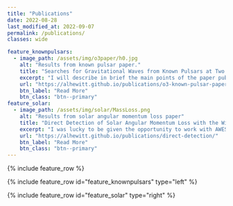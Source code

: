 ```yaml
---
title: "Publications"
date: 2022-08-28
last_modified_at: 2022-09-07
permalink: /publications/
classes: wide

feature_knownpulsars:
  - image_path: /assets/img/o3paper/h0.jpg
    alt: "Results from known pulsar paper."
    title: "Searches for Gravitational Waves from Known Pulsars at Two Harmonics in the Second and Third LIGO-Virgo Observing Runs"
    excerpt: "I will describe in brief the main points of the paper published [here](https://ui.adsabs.harvard.edu/abs/2022ApJ...935....1A/abstract). Please see the paper for full details, as here I will focus on the parts of the paper which I personally was involved in."
    url: "https://alhewitt.github.io/publications/o3-known-pulsar-paper/"
    btn_label: "Read More"
    btn_class: "btn--primary"
feature_solar:
  - image_path: /assets/img/solar/MassLoss.png
    alt: "Results from solar angular momentum loss paper"
    title: "Direct Detection of Solar Angular Momentum Loss with the Wind Spacecraft"
    excerpt: "I was lucky to be given the opportunity to work with AWESoME Stars at the University of Exeter during the summer between my 3rd and 4th years there. I worked under Prof. Sean Matt and Dr. Adam Finley to obtain a direct measurement of the angular momentum loss rate of the Sun using data from the Wind spacecraft. My specific role was to analyse the data to produce the measurement with guidance from the others on the team. The results were written up by Adam and published in the Astrophysical Journal Letters as [Direct Detection of Solar Angular Momentum Loss with the Wind Spacecraft](https://ui.adsabs.harvard.edu/abs/2019ApJ...885L..30F/abstract)."
    url: "https://alhewitt.github.io/publications/direct-detection/"
    btn_label: "Read More"
    btn_class: "btn--primary"
---
```


{% include feature_row %}

{% include feature_row id="feature_knownpulsars" type="left" %}

{% include feature_row id="feature_solar" type="right" %}

